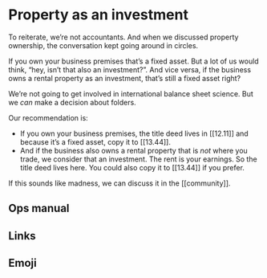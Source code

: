 # Property as an investment

To reiterate, we’re not accountants. And when we discussed property ownership, the conversation kept going around in circles.

If you own your business premises that’s a fixed asset. But a lot of us would think, “hey, isn’t that also an investment?”. And vice versa, if the business owns a rental property as an investment, that’s still a fixed asset right?

We’re not going to get involved in international balance sheet science. But we _can_ make a decision about folders.

Our recommendation is:

- If you own your business premises, the title deed lives in [[12.11]] and because it’s a fixed asset, copy it to [[13.44]].
- And if the business also owns a rental property that is _not_ where you trade, we consider that an investment. The rent is your earnings. So the title deed lives here. You could also copy it to [[13.44]] if you prefer.

If this sounds like madness, we can discuss it in the [[community]].

## Ops manual

## Links

## Emoji


